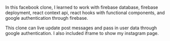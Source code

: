 In this facebook clone, I learned to work with firebase database, firebase deployment, react context api, react hooks with functional components, and google authentication through firebase.

This clone can live update post messages and pass in user data through google authentication.
I also included iframe to show my instagram page.
